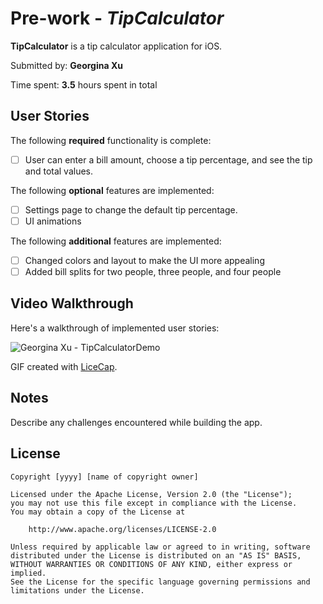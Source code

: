 # Pre-work - *TipCalculator*

**TipCalculator** is a tip calculator application for iOS.

Submitted by: **Georgina Xu**

Time spent: **3.5** hours spent in total

## User Stories

The following **required** functionality is complete:

* [ ] User can enter a bill amount, choose a tip percentage, and see the tip and total values.

The following **optional** features are implemented:
* [ ] Settings page to change the default tip percentage.
* [ ] UI animations

The following **additional** features are implemented:
* [ ] Changed colors and layout to make the UI more appealing
* [ ] Added bill splits for two people, three people, and four people

## Video Walkthrough 

Here's a walkthrough of implemented user stories:

<img src='iosTipCalculator/TipCalculatorDemo.gif' title='Georgina Xu - TipCalculatorDemo'/>

GIF created with [LiceCap](http://www.cockos.com/licecap/).

## Notes

Describe any challenges encountered while building the app.

## License

    Copyright [yyyy] [name of copyright owner]

    Licensed under the Apache License, Version 2.0 (the "License");
    you may not use this file except in compliance with the License.
    You may obtain a copy of the License at

        http://www.apache.org/licenses/LICENSE-2.0

    Unless required by applicable law or agreed to in writing, software
    distributed under the License is distributed on an "AS IS" BASIS,
    WITHOUT WARRANTIES OR CONDITIONS OF ANY KIND, either express or implied.
    See the License for the specific language governing permissions and
    limitations under the License.
